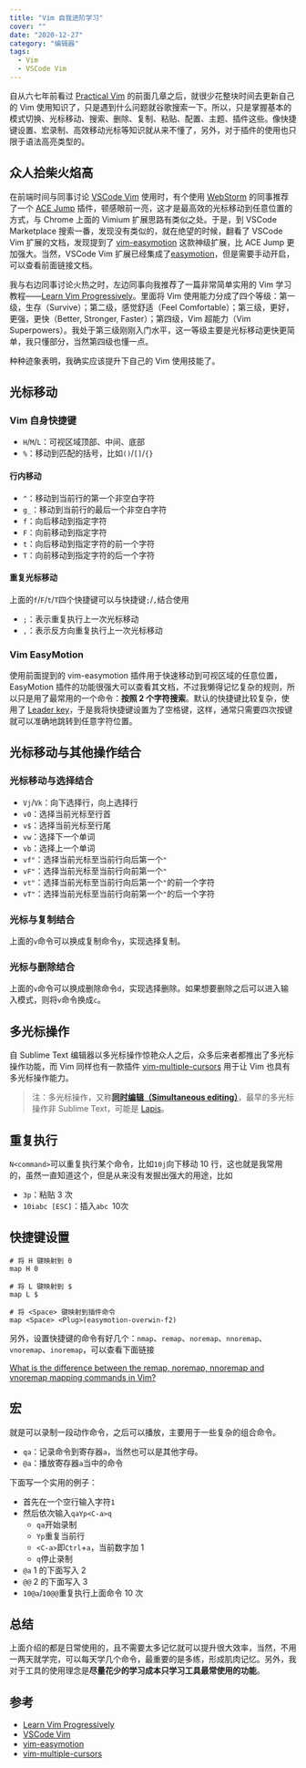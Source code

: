 ```yaml
---
title: "Vim 自我进阶学习"
cover: ""
date: "2020-12-27"
category: "编辑器"
tags:
  - Vim
  - VSCode Vim
---
```


自从六七年前看过 [Practical Vim](https://www.amazon.com/Practical-Vim-Thought-Pragmatic-Programmers/dp/1934356980) 的前面几章之后，就很少花整块时间去更新自己的 Vim 使用知识了，只是遇到什么问题就谷歌搜索一下。所以，只是掌握基本的模式切换、光标移动、搜索、删除、复制、粘贴、配置、主题、插件这些。像快捷键设置、宏录制、高效移动光标等知识就从来不懂了，另外，对于插件的使用也只限于语法高亮类型的。

## 众人拾柴火焰高

在前端时间与同事讨论 [VSCode Vim](https://marketplace.visualstudio.com/items?itemName=vscodevim.vim) 使用时，有个使用 [WebStorm](https://www.jetbrains.com/webstorm/) 的同事推荐了一个 [ACE Jump](https://plugins.jetbrains.com/plugin/7086-acejump) 插件，顿感眼前一亮，这才是最高效的光标移动到任意位置的方式，与 Chrome 上面的 Vimium 扩展思路有类似之处。于是，到 VSCode Marketplace 搜索一番，发现没有类似的，就在绝望的时候，翻看了 VSCode Vim 扩展的文档，发现提到了 [vim-easymotion](https://github.com/easymotion/vim-easymotion) 这款神级扩展，比 ACE Jump 更加强大。当然，VSCode Vim 扩展已经集成了[easymotion](https://marketplace.visualstudio.com/items?itemName=vscodevim.vim#vim-easymotion)，但是需要手动开启，可以查看前面链接文档。

我与右边同事讨论火热之时，左边同事向我推荐了一篇非常简单实用的 Vim 学习教程——[Learn Vim Progressively](https://yannesposito.com/Scratch/en/blog/Learn-Vim-Progressively/)。里面将 Vim 使用能力分成了四个等级：第一级，生存（Survive）；第二级，感觉舒适（Feel Comfortable）；第三级，更好，更强，更快（Better, Stronger, Faster）；第四级，Vim 超能力（Vim Superpowers）。我处于第三级刚刚入门水平，这一等级主要是光标移动更快更简单，我只懂部分，当然第四级也懂一点。

种种迹象表明，我确实应该提升下自己的 Vim 使用技能了。

## 光标移动

### Vim 自身快捷键

* `H`/`M`/`L`：可视区域顶部、中间、底部
* `%`：移动到匹配的括号，比如`()`/`[]`/`{}`

#### 行内移动

* `^`：移动到当前行的第一个非空白字符
* `g_`：移动到当前行的最后一个非空白字符
* `f`：向后移动到指定字符
* `F`：向前移动到指定字符
* `t`：向后移动到指定字符的前一个字符
* `T`：向前移动到指定字符的后一个字符

#### 重复光标移动

上面的`f`/`F`/`t`/`T`四个快捷键可以与快捷键`;`/`,`结合使用

* `;`：表示重复执行上一次光标移动
* `,`：表示反方向重复执行上一次光标移动

### Vim EasyMotion

使用前面提到的 vim-easymotion 插件用于快速移动到可视区域的任意位置，EasyMotion 插件的功能很强大可以查看其文档，不过我懒得记忆复杂的规则，所以只是用了最常用的一个命令：**按照 2 个字符搜索**。默认的快捷键比较复杂，使用了 [Leader key](https://stackoverflow.com/questions/1764263/what-is-the-leader-in-a-vimrc-file)，于是我将快捷键设置为了空格键，这样，通常只需要四次按键就可以准确地跳转到任意字符位置。

## 光标移动与其他操作结合

### 光标移动与选择结合

* `Vj`/`Vk`：向下选择行，向上选择行
* `v0`：选择当前光标至行首
* `v$`：选择当前光标至行尾
* `vw`：选择下一个单词
* `vb`：选择上一个单词
* `vf"`：选择当前光标至当前行向后第一个`"`
* `vF"`：选择当前光标至当前行向前第一个`"`
* `vt"`：选择当前光标至当前行向后第一个`"`的前一个字符
* `vT"`：选择当前光标至当前行向前第一个`"`的后一个字符

### 光标与复制结合

上面的`v`命令可以换成复制命令`y`，实现选择复制。

### 光标与删除结合

上面的`v`命令可以换成删除命令`d`，实现选择删除。如果想要删除之后可以进入输入模式，则将`v`命令换成`c`。

## 多光标操作

自 Sublime Text 编辑器以多光标操作惊艳众人之后，众多后来者都推出了多光标操作功能，而 Vim 同样也有一款插件 [vim-multiple-cursors](https://github.com/terryma/vim-multiple-cursors) 用于让 Vim 也具有多光标操作能力。

> 注：多光标操作，又称[**同时编辑（Simultaneous editing）**](https://en.wikipedia.org/wiki/Simultaneous_editing)，最早的多光标操作非 Sublime Text，可能是 [Lapis](https://en.wikipedia.org/wiki/Lapis_(text_editor))。

## 重复执行

`N<command>`可以重复执行某个命令，比如`10j`向下移动 10 行，这也就是我常用的，虽然一直知道这个，但是从来没有发掘出强大的用途，比如

* `3p`：粘贴 3 次
* `10iabc [ESC]`：插入`abc `10次

## 快捷键设置

```
# 将 H 键映射到 0
map H 0

# 将 L 键映射到 $
map L $

# 将 <Space> 键映射到插件命令
map <Space> <Plug>(easymotion-overwin-f2)
```

另外，设置快捷键的命令有好几个：`nmap`、`remap`、`noremap`、`nnoremap`、`vnoremap`、`inoremap`，可以查看下面链接

[What is the difference between the remap, noremap, nnoremap and vnoremap mapping commands in Vim?](https://stackoverflow.com/questions/3776117/what-is-the-difference-between-the-remap-noremap-nnoremap-and-vnoremap-mapping)

## 宏

就是可以录制一段动作命令，之后可以播放，主要用于一些复杂的组合命令。

* `qa`：记录命令到寄存器`a`，当然也可以是其他字母。
* `@a`：播放寄存器`a`当中的命令

下面写一个实用的例子：

* 首先在一个空行输入字符`1`
* 然后依次输入`qaYp<C-a>q`
  + `qa`开始录制
  + `Yp`重复当前行
  + `<C-a>`即`Ctrl`+`a`，当前数字加 1
  + `q`停止录制
* `@a` 1 的下面写入 2
* `@@` 2 的下面写入 3
* `10@a`/`10@@`重复执行上面命令 10 次

## 总结

上面介绍的都是日常使用的，且不需要太多记忆就可以提升很大效率，当然，不用一两天就学完，可以每天学几个命令，最重要的是多练，形成肌肉记忆。另外，我对于工具的使用理念是**尽量花少的学习成本只学习工具最常使用的功能**。

## 参考

* [Learn Vim Progressively](https://yannesposito.com/Scratch/en/blog/Learn-Vim-Progressively/)
* [VSCode Vim](https://marketplace.visualstudio.com/items?itemName=vscodevim.vim#vim-easymotion)
* [vim-easymotion](https://github.com/easymotion/vim-easymotion)
* [vim-multiple-cursors](https://github.com/terryma/vim-multiple-cursors)